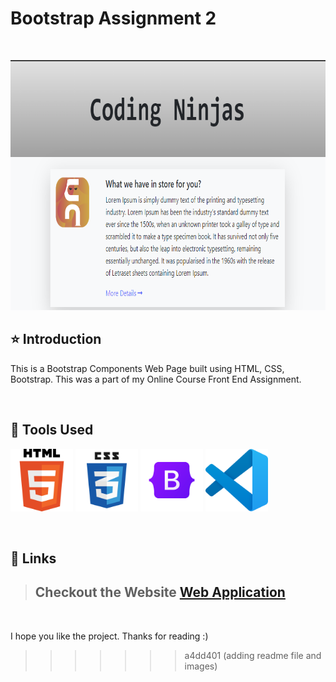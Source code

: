 # Bootstrap Assignment 2

<br/>
<p align="center">
    <img height="400" width="800" src="image/Front Page.png">
</p>

## ⭐ Introduction

This is a Bootstrap Components Web Page built using HTML, CSS, Bootstrap. This was a part of my Online Course Front End Assignment.

   <br/>

## 🔨 Tools Used

<p align="justify">
    <img height="100" width="100" src="image/HTML5.png">
    <img height="100" width="100" src="image/CSS.png">
    <img height="100" width="100" src="image/bootstrap.png">
    <img height="100" width="100" src="image/vscode.png">
</p>

<br/>

## 🔗 Links

> ## Checkout the Website [Web Application](https://murthyrsugnana.github.io/Dummy-Resume-Project/)

 <br/>

I hope you like the project. Thanks for reading :)
>>>>>>> a4dd401 (adding readme file and images)
